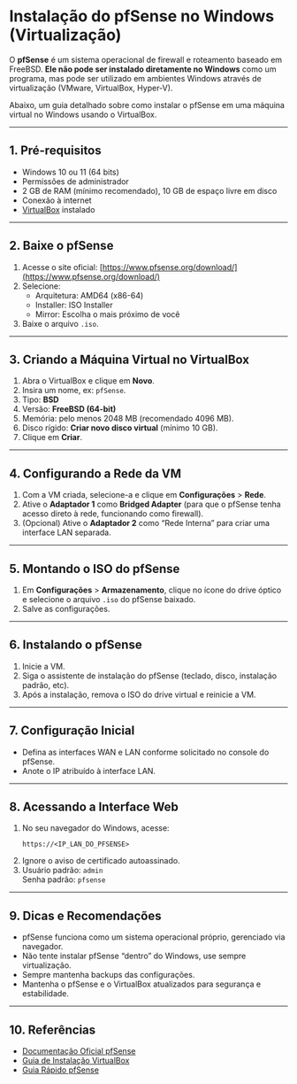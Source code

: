 # Instalação do pfSense no Windows (Virtualização)

O **pfSense** é um sistema operacional de firewall e roteamento baseado em FreeBSD. **Ele não pode ser instalado diretamente no Windows** como um programa, mas pode ser utilizado em ambientes Windows através de virtualização (VMware, VirtualBox, Hyper-V).

Abaixo, um guia detalhado sobre como instalar o pfSense em uma máquina virtual no Windows usando o VirtualBox.

---

## 1. Pré-requisitos

- Windows 10 ou 11 (64 bits)
- Permissões de administrador
- 2 GB de RAM (mínimo recomendado), 10 GB de espaço livre em disco
- Conexão à internet
- [VirtualBox](https://www.virtualbox.org/) instalado

---

## 2. Baixe o pfSense

1. Acesse o site oficial: [https://www.pfsense.org/download/](https://www.pfsense.org/download/)
2. Selecione:
   - Arquitetura: AMD64 (x86-64)
   - Installer: ISO Installer
   - Mirror: Escolha o mais próximo de você
3. Baixe o arquivo `.iso`.

---

## 3. Criando a Máquina Virtual no VirtualBox

1. Abra o VirtualBox e clique em **Novo**.
2. Insira um nome, ex: `pfSense`.
3. Tipo: **BSD**
4. Versão: **FreeBSD (64-bit)**
5. Memória: pelo menos 2048 MB (recomendado 4096 MB).
6. Disco rígido: **Criar novo disco virtual** (mínimo 10 GB).
7. Clique em **Criar**.

---

## 4. Configurando a Rede da VM

1. Com a VM criada, selecione-a e clique em **Configurações** > **Rede**.
2. Ative o **Adaptador 1** como **Bridged Adapter** (para que o pfSense tenha acesso direto à rede, funcionando como firewall).
3. (Opcional) Ative o **Adaptador 2** como “Rede Interna” para criar uma interface LAN separada.

---

## 5. Montando o ISO do pfSense

1. Em **Configurações** > **Armazenamento**, clique no ícone do drive óptico e selecione o arquivo `.iso` do pfSense baixado.
2. Salve as configurações.

---

## 6. Instalando o pfSense

1. Inicie a VM.
2. Siga o assistente de instalação do pfSense (teclado, disco, instalação padrão, etc).
3. Após a instalação, remova o ISO do drive virtual e reinicie a VM.

---

## 7. Configuração Inicial

- Defina as interfaces WAN e LAN conforme solicitado no console do pfSense.
- Anote o IP atribuído à interface LAN.

---

## 8. Acessando a Interface Web

1. No seu navegador do Windows, acesse:  
   ```
   https://<IP_LAN_DO_PFSENSE>
   ```
2. Ignore o aviso de certificado autoassinado.
3. Usuário padrão: `admin`  
   Senha padrão: `pfsense`

---

## 9. Dicas e Recomendações

- pfSense funciona como um sistema operacional próprio, gerenciado via navegador.
- Não tente instalar pfSense “dentro” do Windows, use sempre virtualização.
- Sempre mantenha backups das configurações.
- Mantenha o pfSense e o VirtualBox atualizados para segurança e estabilidade.

---

## 10. Referências

- [Documentação Oficial pfSense](https://docs.netgate.com/pfsense/en/latest/)
- [Guia de Instalação VirtualBox](https://www.virtualbox.org/manual/ch01.html)
- [Guia Rápido pfSense](https://www.pfsense.org/download/)
